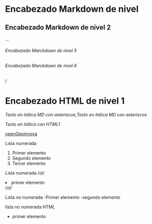 # Encabezado Markdown de nivel 
## Encabezado Markdown de nivel 2
...
###### Encabezado Marckdown de nivel 5
###### Encabezado Marckdown de nivel 6
/
<h1>Encabezado HTML de nivel 1</h1>  

*Texto en itálica MD con asteriscos*,_Texto en itálica MD con asteriscos_  

<em>Texto en itálica con HTML1</em>



<a href= "https://geoinnova.org/blog-territorio/que-ordenador-necesito-para-trabajar-con-sig-ordenador-sig/">openGeoinnova </a>


Lista numerada
1. Primer elemento
2. Segundo elemento
3. Tercer elemento

Lista numerada
/ol/
<li> primer elemento </li>
 /ol/

Lista no numerada 
-Primer elemento
-segundo elemento

lista no numerada HTML
<ul>
 <li>primer elemento </li>
 

 
